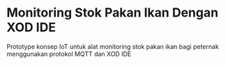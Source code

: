 # Monitoring Stok Pakan Ikan Dengan XOD IDE
Prototype konsep IoT untuk alat monitoring stok pakan ikan bagi peternak menggunakan protokol MQTT dan XOD IDE
